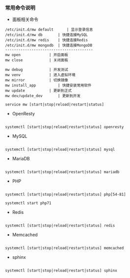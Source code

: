 ### 常用命令说明


- 面板相关命令

```
/etc/init.d/mw default		| 显示登录信息
/etc/init.d/mw db 		| 快捷连接MySQL
/etc/init.d/mw redis 	| 快捷连接Redis
/etc/init.d/mw mongodb 	| 快捷连接MongoDB
----------------------------------------
mw open				| 开启面板
mw close			| 关闭面板

mw debug			| 开发测试
mw venv				| 进入虚拟环境
mw mirror			| 切换镜像
mw install_app			| 快捷安装常用软件
mw update 			| 更新到正式
mw dev/update_dev		| 更新到开发

service mw [start|stop|reload|restart|status]
```

- OpenResty

```

systemctl [start|stop|reload|restart|status] openresty 

```

- MySQL

```

systemctl [start|stop|reload|restart|status] mysql 

```

- MariaDB

```

systemctl [start|stop|reload|restart|status] mariadb 

```

- PHP

```

systemctl [start|stop|reload|restart|status] php[54-81] 

systemctl start php71
```

- Redis

```

systemctl [start|stop|reload|restart|status] redis

```

- Memcached

```

systemctl [start|stop|reload|restart|status] memcached

```


- sphinx

```

systemctl [start|stop|reload|restart|status] sphinx

```

